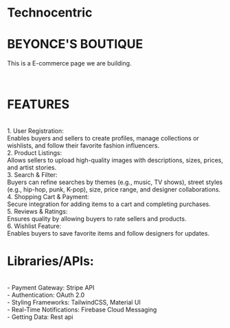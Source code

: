 # Technocentric
# BEYONCE'S BOUTIQUE <br>
This is a E-commerce page we are building.  

<br>

# FEATURES
<br>
1. User Registration: <br>
    Enables buyers and sellers to create profiles, manage collections or wishlists, and follow their
favorite fashion influencers.<br>
2. Product Listings:<br> 
    Allows sellers to upload high-quality
images with descriptions, sizes, prices, and artist stories.<br>
3. Search & Filter:<br> 
    Buyers can refine searches by themes (e.g.,
music, TV shows), street styles (e.g., hip-hop, punk, K-pop), size,
price range, and designer collaborations.<br>
4. Shopping Cart & Payment:<br> 
    Secure integration for adding
items to a cart and completing purchases.<br>
5. Reviews & Ratings:<br> 
    Ensures quality by allowing buyers to
rate sellers and products.<br>
6.  Wishlist Feature: <br>  
    Enables buyers to save favorite items and
follow designers for updates.<br>

# Libraries/APIs:
<br>
 - Payment Gateway: Stripe API <br> 
  - Authentication: OAuth 2.0  <br> 
  - Styling Frameworks: TailwindCSS, Material UI  <br> 
  - Real-Time Notifications: Firebase Cloud Messaging<br> 
  - Getting Data: Rest api<br> 